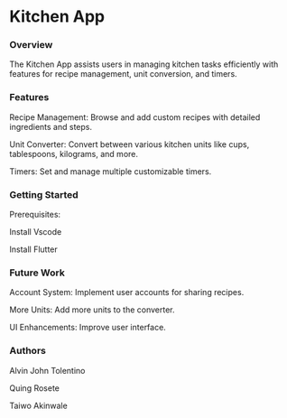 # Kitchen App

### Overview

The Kitchen App assists users in managing kitchen tasks efficiently with features for recipe management, unit conversion, and timers.

### Features


Recipe Management: Browse and add custom recipes with detailed ingredients and steps.

Unit Converter: Convert between various kitchen units like cups, tablespoons, kilograms, and more.

Timers: Set and manage multiple customizable timers.

### Getting Started

Prerequisites:

Install Vscode

Install Flutter

### Future Work

Account System: Implement user accounts for sharing recipes.

More Units: Add more units to the converter.

UI Enhancements: Improve user interface.



### Authors

Alvin John Tolentino

Quing Rosete

Taiwo Akinwale
